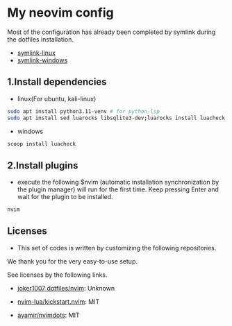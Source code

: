 # My neovim config

Most of the configuration has already been completed by symlink during the
dotfiles installation.

- [symlink-linux](../linux/symlink.sh)
- [symlink-windows](../windows/setup/symlink.ps1)

## 1.Install dependencies

- linux(For ubuntu, kali-linux)

```bash
sudo apt install python3.11-venv # for python-lsp
sudo apt install sed luarocks libsqlite3-dev;luarocks install luacheck # for lua-lsp, luacheck
```

- windows

```powershell
scoop install luacheck
```

## 2.Install plugins

- execute the following $nvim (automatic installation synchronization by the
  plugin manager) will run for the first time. Keep pressing Enter and wait for
  the plugin to be installed.

```bash
nvim
```

## Licenses

- This set of codes is written by customizing the following repositories.

We thank you for the very easy-to-use setup.

See licenses by the following links.

- [joker1007 dotfiles/nvim](https://github.com/joker1007/dotfiles/tree/master/nvim):
  Unknown

- [nvim-lua/kickstart.nvim](https://github.com/nvim-lua/kickstart.nvim/blob/master/LICENSE.md):
  MIT

- [ayamir/nvimdots](https://github.com/ayamir/nvimdots/blob/main/LICENSE): MIT
